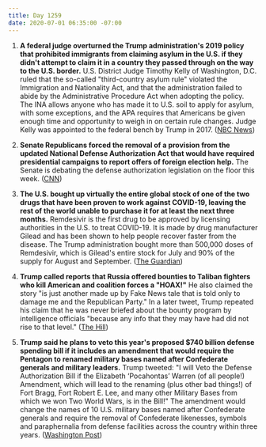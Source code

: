 ```yaml
---
title: Day 1259
date: 2020-07-01 06:35:00 -07:00
---
```


1. **A federal judge overturned the Trump administration's 2019 policy that prohibited immigrants from claiming asylum in the U.S. if they didn't attempt to claim it in a country they passed through on the way to the U.S. border.** U.S. District Judge Timothy Kelly of Washington, D.C. ruled that the so-called "third-country asylum rule" violated the Immigration and Nationality Act, and that the administration failed to abide by the Administrative Procedure Act when adopting the policy. The INA allows anyone who has made it to U.S. soil to apply for asylum, with some exceptions, and the APA requires that Americans be given enough time and opportunity to weigh in on certain rule changes. Judge Kelly was appointed to the federal bench by Trump in 2017. ([NBC News](https://www.nbcnews.com/news/us-news/judge-overturns-trump-border-rule-requiring-immigrants-first-claim-asylum-n1232629))

2. **Senate Republicans forced the removal of a provision from the updated National Defense Authorization Act that would have required presidential campaigns to report offers of foreign election help.** The Senate is debating the defense authorization legislation on the floor this week. ([CNN](https://www.cnn.com/2020/06/30/politics/senate-removes-ban-foreign-election-help/index.html))

3. **The U.S. bought up virtually the entire global stock of one of the two drugs that have been proven to work against COVID-19, leaving the rest of the world unable to purchase it for at least the next three months.** Remdesivir is the first drug to be approved by licensing authorities in the U.S. to treat COVID-19. It is made by drug manufacturer Gilead and has been shown to help people recover faster from the disease. The Trump administration bought more than 500,000 doses of Remdesivir, which is Gilead's entire stock for July and 90% of the supply for August and September. ([The Guardian](https://www.theguardian.com/us-news/2020/jun/30/us-buys-up-world-stock-of-key-covid-19-drug))

4. **Trump called reports that Russia offered bounties to Taliban fighters who kill American and coalition forces a "HOAX!"** He also claimed the story "is just another made up by Fake News tale that is told only to damage me and the Republican Party." In a later tweet, Trump repeated his claim that he was never briefed about the bounty program by intelligence officials "because any info that they may have had did not rise to that level." ([The Hill](https://thehill.com/homenews/administration/505379-trump-dismisses-russian-bounty-allegations-as-a-hoax))

5. **Trump said he plans to veto this year's proposed $740 billion defense spending bill if it includes an amendment that would require the Pentagon to renamed military bases named after Confederate generals and military leaders.** Trump tweeted: "I will Veto the Defense Authorization Bill if the Elizabeth ‘Pocahontas’ Warren (of all people!) Amendment, which will lead to the renaming (plus other bad things!) of Fort Bragg, Fort Robert E. Lee, and many other Military Bases from which we won Two World Wars, is in the Bill!" The amendment would change the names of 10 U.S. military bases named after Confederate generals and require the removal of Confederate likenesses, symbols and paraphernalia from defense facilities across the country within three years. ([Washington Post](https://www.washingtonpost.com/nation/2020/07/01/confederate-military-base-renaming-trump/?utm_source=reddit.com))